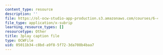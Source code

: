 ```yaml
---
content_type: resource
description: ''
file: https://ol-ocw-studio-app-production.s3.amazonaws.com/courses/6-451-principles-of-digital-communication-ii-spring-2005/05011b34c8bda9f85f723da708b4baa7_DyRLOmVRQDw.srt
file_type: application/x-subrip
learning_resource_types: []
resourcetype: Other
title: 3play caption file
type: OCWFile
uid: 05011b34-c8bd-a9f8-5f72-3da708b4baa7
---
```

